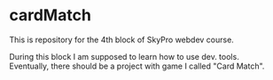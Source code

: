 # cardMatch

This is repository for the 4th block of SkyPro webdev course.

During this block I am supposed to learn how to use dev. tools.  
Eventually, there should be a project with game I called "Card Match".
